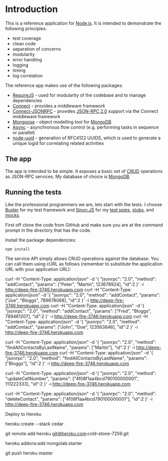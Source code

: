 Introduction
============
This is a reference application for [Node.js](http://nodejs.org/). It is intended to demonstrate the following principles:
* test coverage
* clean code
* separation of concerns
* modularity
* error handling
* logging
* timing
* log correlation

The reference app makes use of the following packages:
* [RequireJS](http://requirejs.org/) - used for modularity of the codebase and to manage dependencies
* [Connect](https://github.com/senchalabs/connect) - provides a middleware framework 
* [Connect-JSONRPC](https://github.com/visionmedia/connect-jsonrpc) - provides [JSON-RPC 2.0](http://jsonrpc.org/spec.html) support via the Connect middleware framework
* [Mongoose](http://mongoosejs.com/) - object modelling tool for [MongoDB](http://www.mongodb.org/)
* [Async](https://github.com/caolan/async) - asynchronous flow control (e.g. performing tasks in sequence or parallel) 
* [node-uuid](https://github.com/broofa/node-uuid) - generation of RFC4122 UUIDS, which is used to generate a unique logid for correlating related activities


The app
-------
The app is intended to be simple. It exposes a basic set of [CRUD](http://en.wikipedia.org/wiki/Create,_read,_update_and_delete) operations as JSON-RPC services. My database of choice is [MongoDB](http://www.mongodb.org/).


Running the tests
-----------------
Like the professional programmers we are, lets start with the tests. I choose [Buster](http://busterjs.org/) for my test framework and [Sinon.JS](http://sinonjs.org/) for my [test spies](http://xunitpatterns.com/Test%20Spy.html), [stubs](http://xunitpatterns.com/Test%20Stub.html), and [mocks](http://xunitpatterns.com/Mock%20Object.html).

First off clone the code from GitHub and make sure you are at the command prompt in the directory that has the code.

Install the package dependencies:

	npm install




The service API simply allows CRUD operations against the database. You can call them using cURL as follows (remember to substitute the application URL with your application URL):

curl -H "Content-Type: application/json" -d '{ "jsonrpc": "2.0", "method": "addContact", "params": ["Peter", "Martin", 123678924], "id":2 }' -i http://deep-fire-3746.herokuapp.com
curl -H "Content-Type: application/json" -d '{ "jsonrpc": "2.0", "method": "addContact", "params": ["Joe", "Bloggs", 789678068], "id":2 }' -i http://deep-fire-3746.herokuapp.com
curl -H "Content-Type: application/json" -d '{ "jsonrpc": "2.0", "method": "addContact", "params": ["Fred", "Bloggs", 789461207], "id":2 }' -i http://deep-fire-3746.herokuapp.com
curl -H "Content-Type: application/json" -d '{ "jsonrpc": "2.0", "method": "addContact", "params": ["John", "Doe", 123563846], "id":2 }' -i http://deep-fire-3746.herokuapp.com

curl -H "Content-Type: application/json" -d '{ "jsonrpc": "2.0", "method": "findAllContactsByLastName", "params": ["Martin"], "id":2 }' -i http://deep-fire-3746.herokuapp.com
curl -H "Content-Type: application/json" -d '{ "jsonrpc": "2.0", "method": "findAllContactsByLastName", "params": ["Bloggs"], "id":2 }' -i http://deep-fire-3746.herokuapp.com

curl -H "Content-Type: application/json" -d '{ "jsonrpc": "2.0", "method": "updateCellNumber", "params": ["4f08f1aa4bcd790100000001", 111222333], "id":2 }' -i  http://deep-fire-3746.herokuapp.com

curl -H "Content-Type: application/json" -d '{ "jsonrpc": "2.0", "method": "deleteContact", "params": ["4f08f1aa4bcd790100000001"], "id":2 }' -i http://deep-fire-3746.herokuapp.com


Deploy to Heroku

heroku create --stack cedar

git remote add heroku git@heroku.com:cold-stone-7259.git

heroku addons:add mongolab:starter

git push heroku master